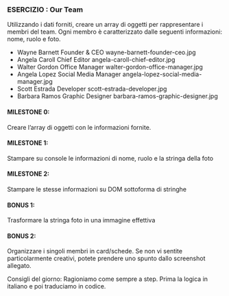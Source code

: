 ### ESERCIZIO : Our Team
Utilizzando i dati forniti, creare un array di oggetti per rappresentare i membri del team.
Ogni membro è caratterizzato dalle seguenti informazioni: nome, ruolo e foto.

- Wayne Barnett	Founder & CEO	        wayne-barnett-founder-ceo.jpg
- Angela Caroll	Chief Editor	        angela-caroll-chief-editor.jpg
- Walter Gordon	Office Manager	        walter-gordon-office-manager.jpg
- Angela Lopez	Social Media Manager	angela-lopez-social-media-manager.jpg
- Scott Estrada	Developer	            scott-estrada-developer.jpg
- Barbara Ramos	Graphic Designer	    barbara-ramos-graphic-designer.jpg

#### MILESTONE 0:
Creare l’array di oggetti con le informazioni fornite.

#### MILESTONE 1:
Stampare su console le informazioni di nome, ruolo e la stringa della foto

#### MILESTONE 2:
Stampare le stesse informazioni su DOM sottoforma di stringhe

#### BONUS 1:
Trasformare la stringa foto in una immagine effettiva

#### BONUS 2:
Organizzare i singoli membri in card/schede. Se non vi sentite particolarmente creativi, potete prendere uno spunto dallo screenshot allegato.

Consigli del giorno:
Ragioniamo come sempre a step.
Prima la logica in italiano e poi traduciamo in codice.
